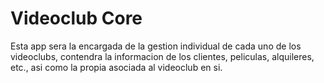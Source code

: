 # Videoclub Core

Esta app sera la encargada de la gestion individual de cada uno de los videoclubs, contendra la informacion de los clientes, peliculas, alquileres, etc., asi como la propia asociada al videoclub en si.